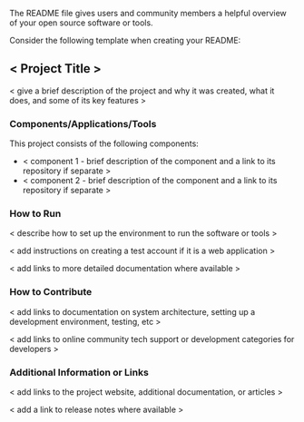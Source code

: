 
The README file gives users and community members a helpful overview of your open source software or tools. 

Consider the following template when creating your README:

## < Project Title >

< give a brief description of the project and why it was created, what it does, and some of its key features >

### Components/Applications/Tools

This project consists of the following components:
- < component 1 - brief description of the component and a link to its repository if separate >
- < component 2 - brief description of the component and a link to its repository if separate >

### How to Run

< describe how to set up the environment to run the software or tools >

< add instructions on creating a test account if it is a web application >

< add links to more detailed documentation where available >

### How to Contribute

< add links to documentation on system architecture, setting up a development environment, testing, etc >

< add links to online community tech support or development categories for developers >

### Additional Information or Links

< add links to the project website, additional documentation, or articles >

< add a link to release notes where available >